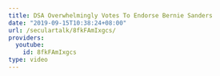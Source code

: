 ```yaml
---
title: DSA Overwhelmingly Votes To Endorse Bernie Sanders
date: "2019-09-15T10:38:24+08:00"
url: /seculartalk/8fkFAmIxgcs/
providers:
  youtube:
    id: 8fkFAmIxgcs
type: video
---
```


